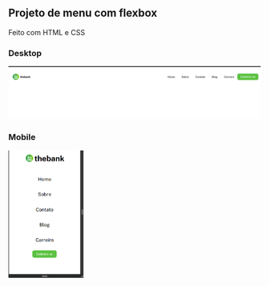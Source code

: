 ## Projeto de menu com flexbox

Feito com HTML e CSS

### Desktop 

<img src="./src/images/image.png">

### Mobile

<img src="./src/images/image2.png" width="150px">
